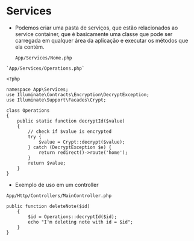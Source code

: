 # Services

- Podemos criar uma pasta de serviços, que estão relacionados ao service container, que é basicamente uma classe que pode ser carregada em qualquer área da aplicação e executar os métodos que ela contém.

	`App/Services/Nome.php`

```
`App/Services/Operations.php`

<?php

namespace App\Services;
use Illuminate\Contracts\Encryption\DecryptException;
use Illuminate\Support\Facades\Crypt;

class Operations
{
    public static function decryptId($value)
    {
        // check if $value is encrypted
        try {
            $value = Crypt::decrypt($value);
        } catch (DecryptException $e) {
            return redirect()->route('home');
        }
        return $value;
    }
}
```

- Exemplo de uso em um controller

```
App/Http/Controllers/MainController.php

public function deleteNote($id)
    {
        $id = Operations::decryptId($id);
        echo "I'm deleting note with id = $id";
    }
}
```